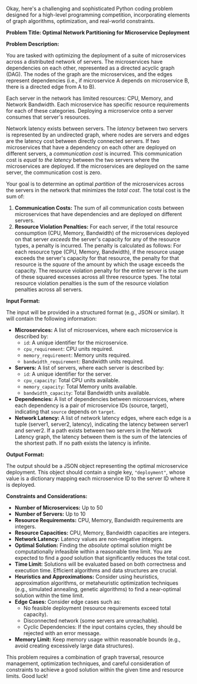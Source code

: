 Okay, here's a challenging and sophisticated Python coding problem designed for a high-level programming competition, incorporating elements of graph algorithms, optimization, and real-world constraints.

**Problem Title: Optimal Network Partitioning for Microservice Deployment**

**Problem Description:**

You are tasked with optimizing the deployment of a suite of microservices across a distributed network of servers.  The microservices have dependencies on each other, represented as a directed acyclic graph (DAG).  The nodes of the graph are the microservices, and the edges represent dependencies (i.e., if microservice A depends on microservice B, there is a directed edge from A to B).

Each server in the network has limited resources: CPU, Memory, and Network Bandwidth. Each microservice has specific resource requirements for each of these categories. Deploying a microservice onto a server consumes that server's resources.

Network latency exists between servers. The *latency* between two servers is represented by an undirected graph, where nodes are servers and edges are the latency cost between directly connected servers. If two microservices that have a dependency on each other are deployed on different servers, a *communication cost* is incurred.  This communication cost is *equal to the latency* between the two servers where the microservices are deployed. If the microservices are deployed on the same server, the communication cost is zero.

Your goal is to determine an optimal *partition* of the microservices across the servers in the network that minimizes the *total cost*. The total cost is the sum of:

1.  **Communication Costs:** The sum of all communication costs between microservices that have dependencies and are deployed on different servers.
2.  **Resource Violation Penalties:** For each server, if the total resource consumption (CPU, Memory, Bandwidth) of the microservices deployed on that server *exceeds* the server's capacity for any of the resource types, a penalty is incurred. The penalty is calculated as follows: For each resource type (CPU, Memory, Bandwidth), if the resource usage exceeds the server's capacity for that resource, the penalty for that resource is the *square* of the amount by which the usage exceeds the capacity. The resource violation penalty for the entire server is the *sum* of these squared excesses across all three resource types. The total resource violation penalties is the sum of the resource violation penalties across all servers.

**Input Format:**

The input will be provided in a structured format (e.g., JSON or similar). It will contain the following information:

*   **Microservices:** A list of microservices, where each microservice is described by:
    *   `id`: A unique identifier for the microservice.
    *   `cpu_requirement`: CPU units required.
    *   `memory_requirement`: Memory units required.
    *   `bandwidth_requirement`: Bandwidth units required.
*   **Servers:** A list of servers, where each server is described by:
    *   `id`: A unique identifier for the server.
    *   `cpu_capacity`: Total CPU units available.
    *   `memory_capacity`: Total Memory units available.
    *   `bandwidth_capacity`: Total Bandwidth units available.
*   **Dependencies:** A list of dependencies between microservices, where each dependency is a pair of microservice IDs (source, target), indicating that `source` depends on `target`.
*   **Network Latency:** A list of network latency edges, where each edge is a tuple (server1, server2, latency), indicating the latency between server1 and server2.  If a path exists between two servers in the Network Latency graph, the latency between them is the sum of the latencies of the shortest path. If no path exists the latency is infinite.

**Output Format:**

The output should be a JSON object representing the optimal microservice deployment. This object should contain a single key, `"deployment"`, whose value is a dictionary mapping each microservice ID to the server ID where it is deployed.

**Constraints and Considerations:**

*   **Number of Microservices:** Up to 50
*   **Number of Servers:** Up to 10
*   **Resource Requirements:** CPU, Memory, Bandwidth requirements are integers.
*   **Resource Capacities:** CPU, Memory, Bandwidth capacities are integers.
*   **Network Latency:** Latency values are non-negative integers.
*   **Optimal Solution:** Finding the *absolute* optimal solution might be computationally infeasible within a reasonable time limit. You are expected to find a *good* solution that significantly reduces the total cost.
*   **Time Limit:** Solutions will be evaluated based on both correctness and execution time. Efficient algorithms and data structures are crucial.
*   **Heuristics and Approximations:**  Consider using heuristics, approximation algorithms, or metaheuristic optimization techniques (e.g., simulated annealing, genetic algorithms) to find a near-optimal solution within the time limit.
*   **Edge Cases:** Consider edge cases such as:
    *   No feasible deployment (resource requirements exceed total capacity).
    *   Disconnected network (some servers are unreachable).
    *   Cyclic Dependencies: If the input contains cycles, they should be rejected with an error message.
*   **Memory Limit:** Keep memory usage within reasonable bounds (e.g., avoid creating excessively large data structures).

This problem requires a combination of graph traversal, resource management, optimization techniques, and careful consideration of constraints to achieve a good solution within the given time and resource limits. Good luck!

